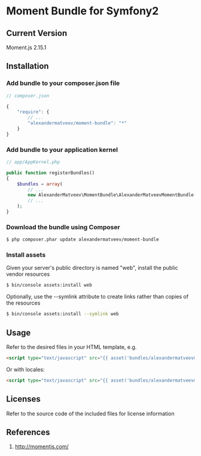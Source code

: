 Moment Bundle for Symfony2
=======================

## Current Version

Moment.js 2.15.1

## Installation

### Add bundle to your composer.json file

``` js
// composer.json

{
    "require": {
		// ...
        "alexandermatveev/moment-bundle": "*"
    }
}
```

### Add bundle to your application kernel

``` php
// app/AppKernel.php

public function registerBundles()
{
    $bundles = array(
        // ...
        new AlexanderMatveev\MomentBundle\AlexanderMatveevMomentBundle(),
        // ...
    );
}
```

### Download the bundle using Composer

``` bash
$ php composer.phar update alexandermatveev/moment-bundle
```

### Install assets

Given your server's public directory is named "web", install the public vendor resources

``` bash
$ bin/console assets:install web
```

Optionally, use the --symlink attribute to create links rather than copies of the resources 

``` bash
$ bin/console assets:install --symlink web
```

## Usage

Refer to the desired files in your HTML template, e.g.

``` html
<script type="text/javascript" src="{{ asset('bundles/alexandermatveevmoment/moment.min.js') }}"></script>
```

Or with locales:

``` html
<script type="text/javascript" src="{{ asset('bundles/alexandermatveevmoment/moment-with-locales.min.js') }}"></script>
```

## Licenses

Refer to the source code of the included files for license information

## References

1. http://momentjs.com/